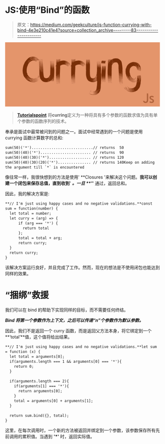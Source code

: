 # JS:使用“Bind”的函数

> 原文：<https://medium.com/geekculture/js-function-currying-with-bind-4e3e210c41e4?source=collection_archive---------83----------------------->

![](img/863220a9b16ba385da91408e7d1c5576.png)

> [**Tutorialspoint**](https://www.tutorialspoint.com/) 将**curring**定义为一种将具有多个参数的函数求值为具有单个参数的函数序列的技术。

奉承是面试中最常被问到的问题之一。面试中经常遇到的一个问题是使用 currying 函数计算数字的总和:

```
sum(50)('*')............................// returns  50
sum(50)(40)('*')....................... // returns  90
sum(50)(40)(30)('*')................... // returns 120
sum(50)(40)(30)(20)('*')............... // returns 140Keep on adding the argument till `*` is encountered
```

像往常一样，我很快想到的方法是使用' **Closures '来解决这个问题。**我可以创建一个闭包来保存总值，直到收到**' ***。一旦 **'*'** 通过，返回总和。

因此，我的解决方案是:

```
**// I'm just using happy cases and no negative validations.**const sum = function(number) {
  let total = number;
  let curry = (arg) => {
      if (arg === '*') {
        return total
      };
      total = total + arg;
      return curry;
  }
  return curry;
}
```

该解决方案运行良好，并且完成了工作。然而，现在的想法是不使用闭包也能达到同样的效果。

# “捆绑”救援

我们可以在 bind 的帮助下实现同样的目标，而不需要任何终结。

***Bind 将第一个参数作为上下文，之后可以传递“n”个参数作为默认参数。***

因此，我们不是返回一个 curry 函数，而是返回父方法本身，将它绑定到一个**‘total’**值，这个值将给出结果。

```
**// I'm just using happy cases and no negative validations.**let sum = function (x) {
  let total = arguments[0];
  if(arguments.length === 1 && arguments[0] === '*'){
    return 0;
  }

  if(arguments.length === 2){
    if(arguments[1] === '*'){
      return arguments[0];
    }
    total = arguments[0] + arguments[1];    
  }

  return sum.bind({}, total);
}
```

这里，在每次调用时，一个新的方法被返回并绑定到一个参数，该参数保存所有先前调用的累积值。当遇到 **'*'** 时，返回实际值。